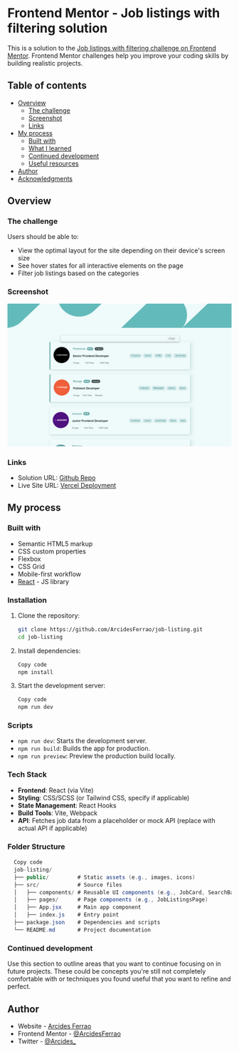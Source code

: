 # Frontend Mentor - Job listings with filtering solution

This is a solution to the [Job listings with filtering challenge on Frontend Mentor](https://www.frontendmentor.io/challenges/job-listings-with-filtering-ivstIPCt). Frontend Mentor challenges help you improve your coding skills by building realistic projects.

## Table of contents

- [Overview](#overview)
  - [The challenge](#the-challenge)
  - [Screenshot](#screenshot)
  - [Links](#links)
- [My process](#my-process)
  - [Built with](#built-with)
  - [What I learned](#what-i-learned)
  - [Continued development](#continued-development)
  - [Useful resources](#useful-resources)
- [Author](#author)
- [Acknowledgments](#acknowledgments)

## Overview

### The challenge

Users should be able to:

- View the optimal layout for the site depending on their device's screen size
- See hover states for all interactive elements on the page
- Filter job listings based on the categories

### Screenshot

![](./public/job-listing.png)

### Links

- Solution URL: [Github Repo](https://github.com/ArcidesFerrao/job-listing)
- Live Site URL: [Vercel Deployment](https://your-live-site-url.com)

## My process

### Built with

- Semantic HTML5 markup
- CSS custom properties
- Flexbox
- CSS Grid
- Mobile-first workflow
- [React](https://reactjs.org/) - JS library

### Installation

1. Clone the repository:
   ```bash
   git clone https://github.com/ArcidesFerrao/job-listing.git
   cd job-listing
   ```
2. Install dependencies:

   ```bash
   Copy code
   npm install
   ```

3. Start the development server:

   ```bash
   Copy code
   npm run dev
   ```

### Scripts

- `npm run dev`: Starts the development server.
- `npm run build`: Builds the app for production.
- `npm run preview`: Preview the production build locally.

### Tech Stack

- **Frontend**: React (via Vite)
- **Styling**: CSS/SCSS (or Tailwind CSS, specify if applicable)
- **State Management**: React Hooks
- **Build Tools**: Vite, Webpack
- **API**: Fetches job data from a placeholder or mock API (replace with actual API if applicable)

### Folder Structure

```csharp
  Copy code
  job-listing/
  ├── public/         # Static assets (e.g., images, icons)
  ├── src/            # Source files
  │   ├── components/ # Reusable UI components (e.g., JobCard, SearchBar)
  │   ├── pages/      # Page components (e.g., JobListingsPage)
  │   ├── App.jsx     # Main app component
  │   ├── index.js    # Entry point
  ├── package.json    # Dependencies and scripts
  └── README.md       # Project documentation
```

### Continued development

Use this section to outline areas that you want to continue focusing on in future projects. These could be concepts you're still not completely comfortable with or techniques you found useful that you want to refine and perfect.

## Author

- Website - [Arcides Ferrao](https://portfolio-arcidesferraos-projects.vercel.app/)
- Frontend Mentor - [@ArcidesFerrao](https://www.frontendmentor.io/profile/ArcidesFerrao)
- Twitter - [@Arcides\_](https://www.twitter.com/Arcides_)
